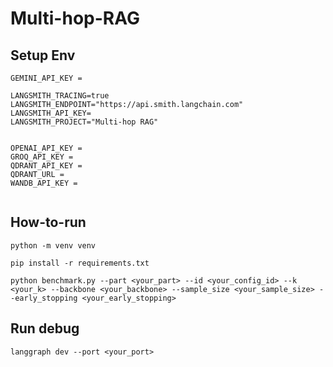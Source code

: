 # Multi-hop-RAG

## Setup Env 

```
GEMINI_API_KEY = 

LANGSMITH_TRACING=true
LANGSMITH_ENDPOINT="https://api.smith.langchain.com"
LANGSMITH_API_KEY=
LANGSMITH_PROJECT="Multi-hop RAG"


OPENAI_API_KEY = 
GROQ_API_KEY = 
QDRANT_API_KEY = 
QDRANT_URL = 
WANDB_API_KEY = 


```


## How-to-run 

```
python -m venv venv

pip install -r requirements.txt

python benchmark.py --part <your_part> --id <your_config_id> --k <your_k> --backbone <your_backbone> --sample_size <your_sample_size> --early_stopping <your_early_stopping> 

```


## Run debug 

```
langgraph dev --port <your_port> 

```


